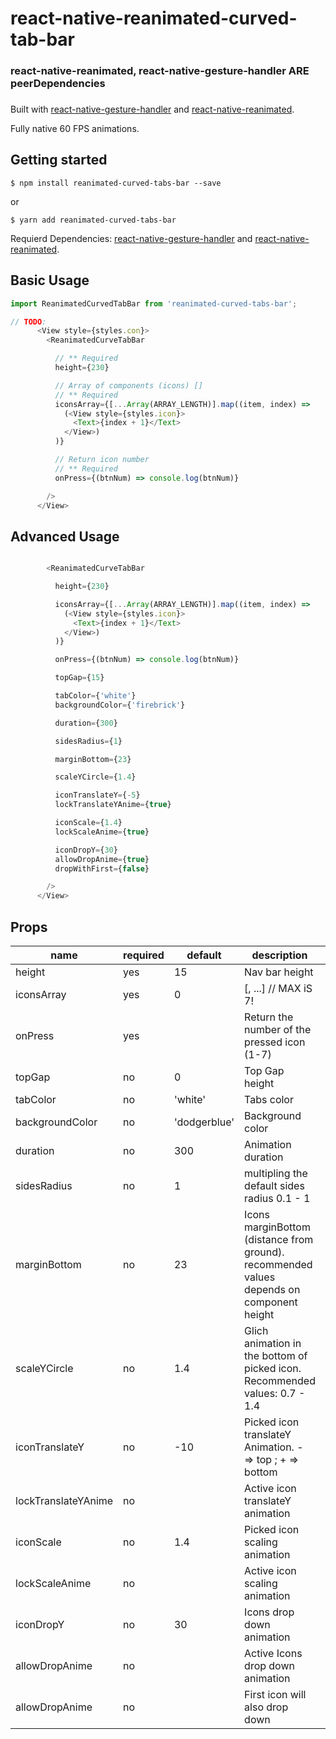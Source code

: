 # react-native-reanimated-curved-tab-bar
### 
### react-native-reanimated, react-native-gesture-handler ARE peerDependencies 
### 

Built with [react-native-gesture-handler](https://github.com/kmagiera/react-native-gesture-handler) and [react-native-reanimated](https://github.com/kmagiera/react-native-reanimated).

Fully native 60 FPS animations.

## Getting started

`$ npm install reanimated-curved-tabs-bar --save`

or

`$ yarn add reanimated-curved-tabs-bar`

Requierd Dependencies: [react-native-gesture-handler](https://kmagiera.github.io/react-native-gesture-handler/docs/getting-started.html) and [react-native-reanimated](https://github.com/kmagiera/react-native-reanimated).

## Basic Usage
```javascript
import ReanimatedCurvedTabBar from 'reanimated-curved-tabs-bar';

// TODO: 
      <View style={styles.con}>
        <ReanimatedCurveTabBar

          // ** Required
          height={230}

          // Array of components (icons) []
          // ** Required
          iconsArray={[...Array(ARRAY_LENGTH)].map((item, index) =>
            (<View style={styles.icon}>
              <Text>{index + 1}</Text>
            </View>)
          )}

          // Return icon number
          // ** Required
          onPress={(btnNum) => console.log(btnNum)}

        />
      </View>
```

## 
## Advanced Usage
```javascript

        <ReanimatedCurveTabBar

          height={230}

          iconsArray={[...Array(ARRAY_LENGTH)].map((item, index) =>
            (<View style={styles.icon}>
              <Text>{index + 1}</Text>
            </View>)
          )}

          onPress={(btnNum) => console.log(btnNum)}

          topGap={15}

          tabColor={'white'}
          backgroundColor={'firebrick'}

          duration={300}

          sidesRadius={1}

          marginBottom={23}

          scaleYCircle={1.4}

          iconTranslateY={-5}
          lockTranslateYAnime={true}

          iconScale={1.4}
          lockScaleAnime={true}

          iconDropY={30}
          allowDropAnime={true}
          dropWithFirst={false}

        />
      </View>
```

## Props

| name                      | required | default | description | type | 
| ------------------------- | -------- | ------- | ------------|------|
| height                    | yes      |    15   | Nav bar height  | Number |
| iconsArray                | yes      |    0    | [<Component1>, ...<Component7>] // MAX iS 7! | Array |
| onPress                   | yes      |         | Return the number of the pressed icon (1-7) | Method |
| topGap                    | no       |    0    | Top Gap height | Number |
| tabColor                  | no       |    'white'    | Tabs color | Color |
| backgroundColor           | no       |    'dodgerblue'    | Background color | Color |
| duration                  | no       |   300   | Animation duration | Number |
| sidesRadius               | no       |   1   | multipling the default sides radius 0.1 - 1 | Number |
| marginBottom              | no       |   23   | Icons marginBottom (distance from ground). recommended values depends on component height | Number |
| scaleYCircle              | no       |   1.4  | Glich animation in the bottom of picked icon. Recommended values: 0.7 - 1.4 | Number |
| iconTranslateY            | no       |   -10  | Picked icon translateY Animation. - => top ; + => bottom | Number |
| lockTranslateYAnime       | no       |        | Active icon translateY animation | Boolean |
| iconScale                 | no       |   1.4  | Picked icon scaling animation | Number |
| lockScaleAnime            | no       |        | Active icon scaling animation | Boolean |
| iconDropY                 | no       |   30   | Icons drop down animation | Number |
| allowDropAnime            | no       |        | Active Icons drop down animation | Boolean |
| allowDropAnime            | no       |        | First icon will also drop down | Boolean |


